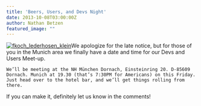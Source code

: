 ```yaml
---
title: 'Beers, Users, and Devs Night'
date: 2013-10-08T03:00:00Z
author: Nathan Betzen
featured_image: ""
---
```

[![fkoch_lederhosen_klein](/sites/default/files/uploads/fkoch_lederhosen_klein-207x300.jpg)](/sites/default/files/uploads/fkoch_lederhosen_klein.jpg)We apologize for the late notice, but for those of you in the Munich area we finally have a date and time for our Devs and Users Meet-up.

    We’ll be meeting at the NH München Dornach, Einsteinring 20. D-85609 Dornach. Munich at 19.30 (that’s 7:30PM for Americans) on this Friday. Just head over to the hotel bar, and we’ll get things rolling from there.

 If you can make it, definitely let us know in the comments!

    